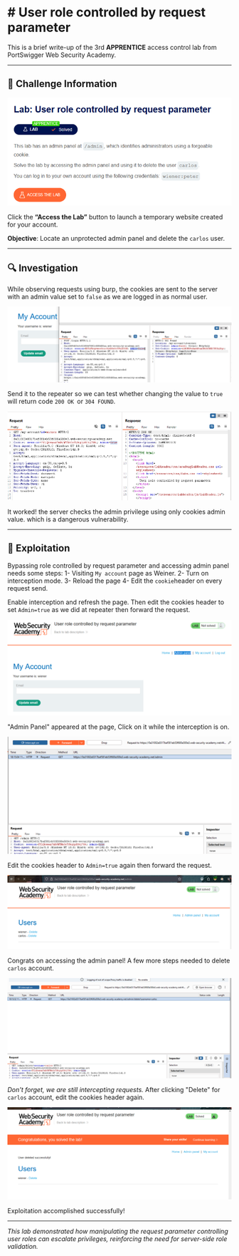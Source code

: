 # # User role controlled by request parameter
  

This is a brief write-up of the 3rd **APPRENTICE** access control lab from PortSwigger Web Security Academy.

---
## 🧩 Challenge Information

![Challenge Screenshot](images/challenge-screenshot.png)

Click the **“Access the Lab”** button to launch a temporary website created for your account.

**Objective**:  Locate an unprotected admin panel and delete the `carlos` user.

---
## 🔍 Investigation

While observing requests using burp, the cookies are sent to the server with an admin value set to `false` as we are logged in as normal user. 

![Investigate Requests](images/investigate-requests.png)

Send it to the repeater so we can test whether changing the value to `true` will return code `200 OK `or `304 FOUND`.

![Test Repeater](images/repeater-test.png)

It worked! the server checks the admin privilege using only cookies admin value. which is a dangerous vulnerability.

---
## 🚨 Exploitation

Bypassing role controlled by request parameter and accessing admin panel needs some steps:
	1- Visiting `My account` page as Weiner.
	2- Turn on interception mode.
	3- Reload the page 
	4- Edit the `cookie`header on every request send.  

Enable interception and refresh the page. Then edit the cookies header to set `Admin=true` as we did at repeater then forward the request.
 
![Accessing Admin Panel](images/exploiting1.png)

"Admin Panel" appeared at the page, Click on it while the interception is on.

![Editing Header 1](images/exploiting2.png)

Edit the cookies header to `Admin=true` again then forward the request. 

![Access Admin Panel](images/exploiting3.png)
 
 Congrats on accessing the admin panel! 
 A few more steps needed to delete `carlos` account.
 
![Edit Header 2](images/exploiting4.png)  
  
 *Don't forget, we are still intercepting requests.*
 After clicking "Delete" for `carlos` account, edit the cookies header again.

![Exploited](images/exploited.png)
 
 
 Exploitation accomplished successfully!
  
 ---
 
 *This lab demonstrated how manipulating the request parameter controlling user roles can escalate privileges, reinforcing the need for server-side role validation.* 